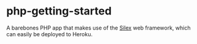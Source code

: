 # php-getting-started

A barebones PHP app that makes use of the [Silex](http://silex.sensiolabs.org/) web framework, which can easily be deployed to Heroku.
